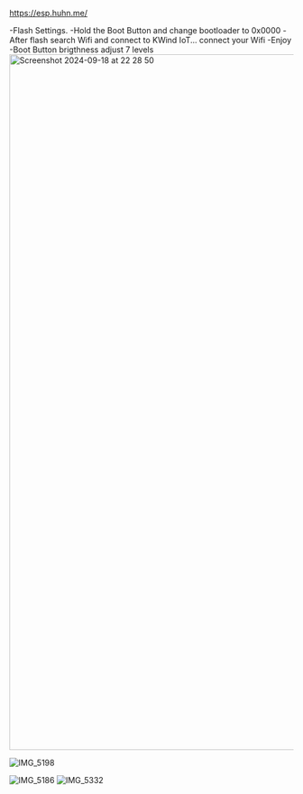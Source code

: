 https://esp.huhn.me/

-Flash Settings.
-Hold the Boot Button
and change bootloader to 0x0000
-After flash search Wifi and connect to KWind IoT... connect your Wifi
-Enjoy
-Boot Button brigthness adjust 7 levels
<img width="1235" alt="Screenshot 2024-09-18 at 22 28 50" src="https://github.com/user-attachments/assets/e1c62184-66ea-4861-800d-80b51a63429e">

![IMG_5198](https://github.com/user-attachments/assets/9890f00c-bf97-4850-b082-0e51f8dd92ad)


![IMG_5186](https://github.com/user-attachments/assets/e8ef6494-38d3-4a91-8002-e31607693537)
![IMG_5332](https://github.com/user-attachments/assets/3fe254c6-9818-4cbd-9792-02275686a747)
